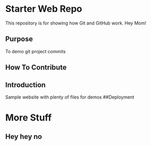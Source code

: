 # Starter Web Repo

This repository is for showing how Git and GitHub work. Hey Mom!

## Purpose
To demo git project commits

## How To Contribute
## Introduction
Sample website with plenty of files for demos
##Deployment
# More Stuff
## Hey hey no